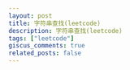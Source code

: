 ```yaml
---
layout: post
title: 字符串查找(leetcode)
description: 字符串查找(leetcode)
tags: ["leetcode"]
giscus_comments: true
related_posts: false
---
```

